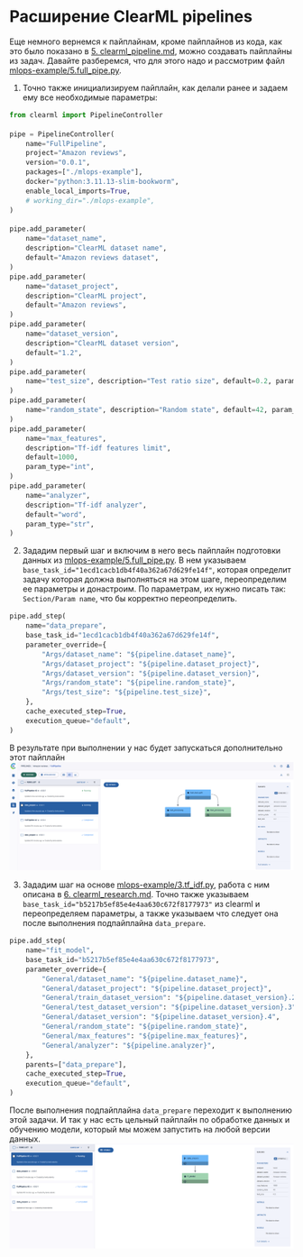 # Расширение ClearML pipelines

Еще немного вернемся к пайплайнам, кроме пайплайнов из кода, как это было показано в [5. clearml_pipeline.md](5.%20clearml_pipeline.md), можно создавать пайплайны из задач. Давайте разберемся, что для этого надо и рассмотрим файл [mlops-example/5.full_pipe.py](./mlops-example/5.full_pipe.py).

1. Точно также инициализируем пайплайн, как делали ранее и задаем ему все необходимые параметры:
```python
from clearml import PipelineController

pipe = PipelineController(
    name="FullPipeline",
    project="Amazon reviews",
    version="0.0.1",
    packages=["./mlops-example"],
    docker="python:3.11.13-slim-bookworm",
    enable_local_imports=True,
    # working_dir="./mlops-example",
)

pipe.add_parameter(
    name="dataset_name",
    description="ClearML dataset name",
    default="Amazon reviews dataset",
)
pipe.add_parameter(
    name="dataset_project",
    description="ClearML project",
    default="Amazon reviews",
)
pipe.add_parameter(
    name="dataset_version",
    description="ClearML dataset version",
    default="1.2",
)
pipe.add_parameter(
    name="test_size", description="Test ratio size", default=0.2, param_type="float"
)
pipe.add_parameter(
    name="random_state", description="Random state", default=42, param_type="int"
)
pipe.add_parameter(
    name="max_features",
    description="Tf-idf features limit",
    default=1000,
    param_type="int",
)
pipe.add_parameter(
    name="analyzer",
    description="Tf-idf analyzer",
    default="word",
    param_type="str",
)
```

2. Зададим первый шаг и включим в него весь пайплайн подготовки данных из [mlops-example/5.full_pipe.py](./mlops-example/5.full_pipe.py). В нем указываем `base_task_id="1ecd1cacb1db4f40a362a67d629fe14f"`, которая определит задачу которая должна выполняться на этом шаге, переопределим ее параметры и донастроим. По параметрам, их нужно писать так: `Section/Param name`, что бы корректно переопределить. 
```python
pipe.add_step(
    name="data_prepare",
    base_task_id="1ecd1cacb1db4f40a362a67d629fe14f",
    parameter_override={
        "Args/dataset_name": "${pipeline.dataset_name}",
        "Args/dataset_project": "${pipeline.dataset_project}",
        "Args/dataset_version": "${pipeline.dataset_version}",
        "Args/random_state": "${pipeline.random_state}",
        "Args/test_size": "${pipeline.test_size}",
    },
    cache_executed_step=True,
    execution_queue="default",
)
```
В результате при выполнении у нас будет запускаться дополнительно этот пайплайн
![](./images/ext.pipe.sub.png)

3. Зададим шаг на основе [mlops-example/3.tf_idf.py](./mlops-example/3.tf_idf.py), работа с ним описана в  [6. clearml_research.md](./6.%20clearml_research.md). Точно также указываем `base_task_id="b5217b5ef85e4e4aa630c672f8177973"` из clearml и переопределяем параметры, а также указываем что следует она после выполнения подпайплайна `data_prepare`.
```python
pipe.add_step(
    name="fit_model",
    base_task_id="b5217b5ef85e4e4aa630c672f8177973",
    parameter_override={
        "General/dataset_name": "${pipeline.dataset_name}",
        "General/dataset_project": "${pipeline.dataset_project}",
        "General/train_dataset_version": "${pipeline.dataset_version}.2",
        "General/test_dataset_version": "${pipeline.dataset_version}.3",
        "General/dataset_version": "${pipeline.dataset_version}.4",
        "General/random_state": "${pipeline.random_state}",
        "General/max_features": "${pipeline.max_features}",
        "General/analyzer": "${pipeline.analyzer}",
    },
    parents=["data_prepare"],
    cache_executed_step=True,
    execution_queue="default",
)
```
После выполнения подпайплайна `data_prepare` переходит к выполнению этой задачи. И так у нас есть цельный пайплайн по обработке данных и обучению модели, который мы можем запустить на любой версии данных.
![](./images/ext.pipe.png)